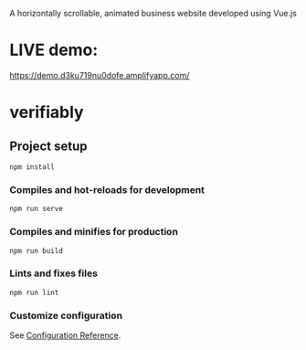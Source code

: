 A horizontally scrollable, animated business website developed using Vue.js

# LIVE demo:
https://demo.d3ku719nu0dofe.amplifyapp.com/

# verifiably

## Project setup
```
npm install
```

### Compiles and hot-reloads for development
```
npm run serve
```

### Compiles and minifies for production
```
npm run build
```

### Lints and fixes files
```
npm run lint
```

### Customize configuration
See [Configuration Reference](https://cli.vuejs.org/config/).
